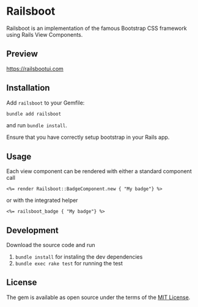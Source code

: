 # Railsboot
Railsboot is an implementation of the famous Bootstrap CSS framework using Rails View Components.

## Preview
https://railsbootui.com

## Installation

Add `railsboot` to your Gemfile:

```ruby
bundle add railsboot
```

and run `bundle install`.

Ensure that you have correctly setup bootstrap in your Rails app.

## Usage
Each view component can be rendered with either a standard component call

```erb
<%= render Railsboot::BadgeComponent.new { "My badge"} %>
```

or with the integrated helper

```erb
<%= railsboot_badge { "My badge"} %>
```

## Development
Download the source code and run

1. `bundle install` for instaling the dev dependencies
2. `bundle exec rake test` for running the test

## License
The gem is available as open source under the terms of the [MIT License](https://opensource.org/licenses/MIT).
